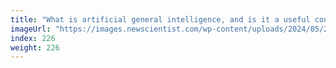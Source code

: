 ```yaml
---
title: "What is artificial general intelligence, and is it a useful concept?"
imageUrl: "https://images.newscientist.com/wp-content/uploads/2024/05/20144944/SEI_205166454.jpg?width=788"
index: 226
weight: 226
---
```

